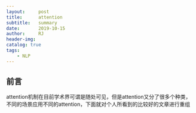 ```yaml
---
layout:     post
title:      attention 
subtitle:   summary
date:       2019-10-15
author:     RJ
header-img: 
catalog: true
tags:
    - NLP
---
```


## 前言
attention机制在目前学术界可谓是随处可见，但是attention又分了很多个种类，不同的场景应用不同的attention，下面就对个人所看到的比较好的文章进行重组